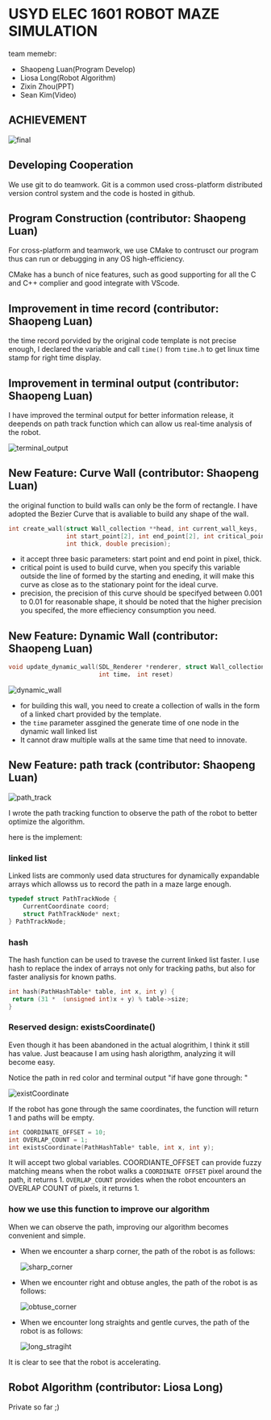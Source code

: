 # USYD ELEC 1601 ROBOT MAZE SIMULATION

team memebr:

* Shaopeng Luan(Program Develop)
* Liosa Long(Robot Algorithm)
* Zixin Zhou(PPT)
* Sean Kim(Video)

## ACHIEVEMENT

![final](docs/final.gif)

## Developing Cooperation

We use git to do teamwork. Git is a common used cross-platform distributed version control system and the code is hosted in github.

## Program Construction (contributor: Shaopeng Luan)

For cross-platform and teamwork, we use CMake to contrusct our program thus can run or debugging in any OS high-efficiency.

CMake has a bunch of nice features, such as good supporting for all the C and C++ complier and good integrate with VScode.

## Improvement in time record (contributor: Shaopeng Luan)

the time record porvided by the original code template is not precise enough, I declared the variable and call `time()` from `time.h` to get linux time stamp for right time display.

## Improvement in terminal output (contributor: Shaopeng Luan)

I have improved the terminal output for better information release, it deepends on path track function which can allow us real-time analysis of the robot.

![terminal_output](docs/terminal_output.png)

## New Feature: Curve Wall (contributor: Shaopeng Luan)

the original function to build walls can only be the form of rectangle. I have adopted the Bezier Curve that is avaliable to build any shape of the wall.

```c
int create_wall(struct Wall_collection **head, int current_wall_keys,
                int start_point[2], int end_point[2], int critical_point[2],
                int thick, double precision);
```

* it accept three basic parameters: start point and end point in pixel, thick.
* critical point is used to build curve, when you specify this variable outside the line of formed by the starting and eneding, it will make this curve as close as to the stationary point for the ideal curve.
* precision, the precision of this curve should be specifyed between 0.001 to 0.01 for reasonable shape, it should be noted that the higher precision you specifed, the more effieciency consumption you need.

## New Feature: Dynamic Wall (contributor: Shaopeng Luan)

```c
void update_dynamic_wall(SDL_Renderer *renderer, struct Wall_collection *head,
                         int time， int reset)
```

![dynamic_wall](docs/dynamic_wall.gif)

* for building this wall, you need to create a collection of walls in the form of a linked chart provided by the template.
* the `time` parameter assgined the generate time of one node in the dynamic wall linked list
* It cannot draw multiple walls at the same time that need to innovate.

## New Feature: path track (contributor: Shaopeng Luan)

![path_track](docs/path_track.gif)

I wrote the path tracking function to observe the path of the robot to better optimize the algorithm.

here is the implement:

### linked list

Linked lists are commonly used data structures for dynamically expandable arrays which allowss us to record the path in a maze large enough.

```c
typedef struct PathTrackNode {
    CurrentCoordinate coord;
    struct PathTrackNode* next;
} PathTrackNode;
```

### hash

The hash function can be used to travese the current linked list faster. I use hash to replace the index of arrays not only for tracking paths, but also for faster analiysis for known paths.

 ```c
int hash(PathHashTable* table, int x, int y) {
  return (31 *  (unsigned int)x + y) % table->size;
}
 ```

### Reserved design: existsCoordinate()

Even though it has been abandoned in the actual alogrithim, I think it still has value. Just beacause I am using hash alorigthm, analyzing it will become easy.

Notice the path in red color and terminal output "if have gone through: "

![existCoordinate](docs/existCoordinate.gif)

If the robot has gone through the same coordinates, the function will return 1 and paths will be empty.

```c
int COORDINATE_OFFSET = 10;
int OVERLAP_COUNT = 1;
int existsCoordinate(PathHashTable* table, int x, int y);
```

It will accept two global variables. COORDIANTE_OFFSET can provide fuzzy matching means when the robot walks a `COORDINATE OFFSET` pixel around the path, it returns 1. `OVERLAP_COUNT` provides when the robot encounters an OVERLAP COUNT of pixels, it returns 1.

### how we use this function to improve our algorithm

When we can observe the path, improving our algorithm becomes convenient and simple.

* When we encounter a sharp corner, the path of the robot is as follows:

  ![sharp_corner](docs/sharp_corner.gif)

* When we encounter right and obtuse angles, the path of the robot is as follows:

  ![obtuse_corner](docs/obtuse_corner.gif)

* When we encounter long straights and gentle curves, the path of the robot is as follows:

  ![long_stragiht](docs/long_straights.gif)

It is clear to see that the robot is accelerating.

## Robot Algorithm (contributor: Liosa Long)

Private so far ;)
